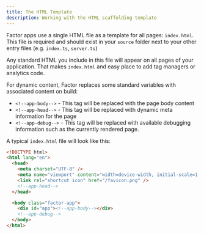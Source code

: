 ```yaml
---
title: The HTML Template
description: Working with the HTML scaffolding template
---
```


Factor apps use a single HTML file as a template for all pages: `index.html`. This file is required and should exist in your `source` folder next to your other entry files (e.g. `index.ts`, `server.ts`)

Any standard HTML you include in this file will appear on all pages of your application. That makes `index.html` and easy place to add tag managers or analytics code.

For dynamic content, Factor replaces some standard variables with associated content on build:

- `<!--app-body-->` - This tag will be replaced with the page body content
- `<!--app-head-->` - This tag will be replaced with dynamic meta information for the page
- `<!--app-debug-->` - This tag will be replaced with available debugging information such as the currently rendered page.

A typical `index.html` file will look like this:

```html
<!DOCTYPE html>
<html lang="en">
  <head>
    <meta charset="UTF-8" />
    <meta name="viewport" content="width=device-width, initial-scale=1.0" />
    <link rel="shortcut icon" href="/favicon.png" />
    <!--app-head-->
  </head>

  <body class="factor-app">
    <div id="app"><!--app-body--></div>
    <!--app-debug-->
  </body>
</html>
```

